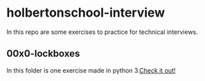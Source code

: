 # holbertonschool-interview

In this repo are some exercises to practice for technical interviews.

## 00x0-lockboxes
In this folder is one exercise made in python 3.<a href="https://github.com/MiguelMR96/holbertonschool-interview/tree/main/0x00-lockboxes">Check it out!</a>
